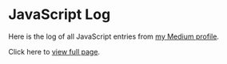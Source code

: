<h1>JavaScript Log</h1>
<p>Here is the log of all JavaScript entries from <a href="https://hughburgess.medium.com" target="_blank">my Medium profile</a>.</p>
<p>Click here to <a href="https://codepen.io/hugh-burgess/full/xxEVaNz" target="_blank">view full page</a>.</p>
